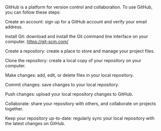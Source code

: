 GitHub is a platform for version control and collaboration. To use GitHub, you can follow these steps:

Create an account: sign up for a GitHub account and verify your email address.

Install Git: download and install the Git command line interface on your computer.  https://git-scm.com/

Create a repository: create a place to store and manage your project files.

Clone the repository: create a local copy of your repository on your computer.

Make changes: add, edit, or delete files in your local repository.

Commit changes: save changes to your local repository.

Push changes: upload your local repository changes to GitHub.

Collaborate: share your repository with others, and collaborate on projects together.

Keep your repository up-to-date: regularly sync your local repository with the latest changes on GitHub.
